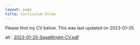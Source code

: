 ```yaml
---
layout: page
title: Curriculum Vitae
---
```


Please find my CV below. This was last updated on 2023-01-25.

<object data="/_pdfs/2023-01-25-SageWright-CV.pdf" width="100%" height="100%" type="application/pdf">
  alt : <a href="/_pdfs/2023-01-25-SageWright-CV.pdf">2023-01-25-SageWright-CV.pdf</a>
</object>
